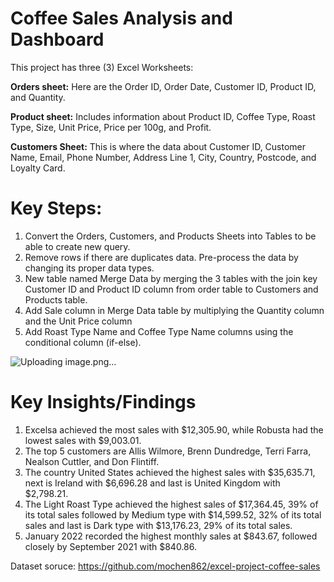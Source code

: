 # **Coffee Sales Analysis and Dashboard**

This project has three (3) Excel Worksheets:

**Orders sheet:** Here are the Order ID, Order Date, Customer ID, Product ID, and Quantity.

**Product sheet:** Includes information about Product ID, Coffee Type, Roast Type, Size, Unit Price, Price per 100g, and Profit.

**Customers Sheet:** This is where the data about Customer ID, Customer Name, Email, Phone Number, Address Line 1, City, Country, Postcode, and Loyalty Card.

# **Key Steps:**
1. Convert the Orders, Customers, and Products Sheets into Tables to be able to create new query.
2. Remove rows if there are duplicates data. Pre-process the data by changing its proper data types.
3. New table named Merge Data by merging the 3 tables with the join key Customer ID and Product ID column from order table to Customers and Products table.
4. Add Sale column in Merge Data table by multiplying the Quantity column and the Unit Price column
5. Add Roast Type Name and Coffee Type Name columns using the conditional column (if-else).

![Uploading image.png…]()


# **Key Insights/Findings**
1. Excelsa achieved the most sales with $12,305.90, while Robusta had the lowest sales with $9,003.01.
2. The top 5 customers are Allis Wilmore, Brenn Dundredge, Terri Farra, Nealson Cuttler, and Don Flintiff.
3. The country United States achieved the highest sales with $35,635.71, next is Ireland with $6,696.28 and last is United Kingdom with $2,798.21.
4. The Light Roast Type achieved the highest sales of $17,364.45, 39% of its total sales followed by Medium type with $14,599.52, 32% of its total sales and last is Dark type with $13,176.23, 29% of its total sales.
5. January 2022 recorded the highest monthly sales at $843.67, followed closely by September 2021 with $840.86.

Dataset soruce: https://github.com/mochen862/excel-project-coffee-sales

